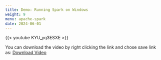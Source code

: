 ```yaml
---
title: Demo: Running Spark on Windows
weight: 9
menu: apache-spark
date: 2024-06-01
---
```


{{< youtube KYU_yq3ESXE >}}

You can download the video by right clicking the link and chose save link as: [Download Video](https://garage-education.s3.amazonaws.com/spark-course/Ch.04-09-Demo-Running-Spark-on-Windows.mp4)

